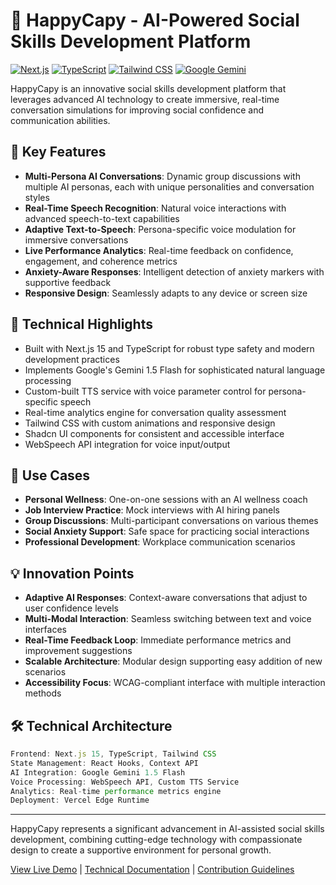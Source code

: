 # 🦫 HappyCapy - AI-Powered Social Skills Development Platform

[![Next.js](https://img.shields.io/badge/Next.js_15-black?style=flat&logo=next.js)](https://nextjs.org/)
[![TypeScript](https://img.shields.io/badge/TypeScript-blue?style=flat&logo=typescript)](https://www.typescriptlang.org/)
[![Tailwind CSS](https://img.shields.io/badge/Tailwind_CSS-38B2AC?style=flat&logo=tailwind-css&logoColor=white)](https://tailwindcss.com/)
[![Google Gemini](https://img.shields.io/badge/Google_Gemini-green?style=flat&logo=google&logoColor=white)](https://cloud.google.com/gemini)

HappyCapy is an innovative social skills development platform that leverages advanced AI technology to create immersive, real-time conversation simulations for improving social confidence and communication abilities.

## 🌟 Key Features

- **Multi-Persona AI Conversations**: Dynamic group discussions with multiple AI personas, each with unique personalities and conversation styles
- **Real-Time Speech Recognition**: Natural voice interactions with advanced speech-to-text capabilities
- **Adaptive Text-to-Speech**: Persona-specific voice modulation for immersive conversations
- **Live Performance Analytics**: Real-time feedback on confidence, engagement, and coherence metrics
- **Anxiety-Aware Responses**: Intelligent detection of anxiety markers with supportive feedback
- **Responsive Design**: Seamlessly adapts to any device or screen size

## 🚀 Technical Highlights

- Built with Next.js 15 and TypeScript for robust type safety and modern development practices
- Implements Google's Gemini 1.5 Flash for sophisticated natural language processing
- Custom-built TTS service with voice parameter control for persona-specific speech
- Real-time analytics engine for conversation quality assessment
- Tailwind CSS with custom animations and responsive design
- Shadcn UI components for consistent and accessible interface
- WebSpeech API integration for voice input/output

## 🎯 Use Cases

- **Personal Wellness**: One-on-one sessions with an AI wellness coach
- **Job Interview Practice**: Mock interviews with AI hiring panels
- **Group Discussions**: Multi-participant conversations on various themes
- **Social Anxiety Support**: Safe space for practicing social interactions
- **Professional Development**: Workplace communication scenarios

## 💡 Innovation Points

- **Adaptive AI Responses**: Context-aware conversations that adjust to user confidence levels
- **Multi-Modal Interaction**: Seamless switching between text and voice interfaces
- **Real-Time Feedback Loop**: Immediate performance metrics and improvement suggestions
- **Scalable Architecture**: Modular design supporting easy addition of new scenarios
- **Accessibility Focus**: WCAG-compliant interface with multiple interaction methods

## 🛠 Technical Architecture

```typescript
Frontend: Next.js 15, TypeScript, Tailwind CSS
State Management: React Hooks, Context API
AI Integration: Google Gemini 1.5 Flash
Voice Processing: WebSpeech API, Custom TTS Service
Analytics: Real-time performance metrics engine
Deployment: Vercel Edge Runtime
```

---

HappyCapy represents a significant advancement in AI-assisted social skills development, combining cutting-edge technology with compassionate design to create a supportive environment for personal growth.

[View Live Demo](#) | [Technical Documentation](#) | [Contribution Guidelines](#)
